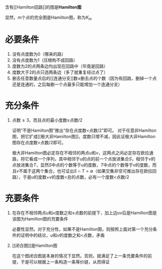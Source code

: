 含有[[Hamilton回路]]的图是**Hamilton图**

显然，$m$个点的完全图是Hamilton图，称为$K_m$

# 必要条件
1. 没有点度数为0（哪来的路）
1. 没有点度数为1（压根构不成回路）
1. 度数为2的点两条边均出现在回路中（毕竟是回路）
1. 度数大于2的点只选两条边（多了就重复经过点了）
1. 删去任意数量点后的[[连通分支]]数$\le$删去点的个数（因为有回路，删掉一个点还是连通的，之后每删一个点最多只能增加一个连通分支）

# 充分条件
1. 点数$\ge 3$，而且点的最小度数$\ge$点数$/2$

   证明“不是Hamilton图”推出“存在点度数$<$点数$/2$”即可。
   对于任意非Hamilton图，把它扩成[[极大非Hamilton图]]，度数只增不减，因此证极大非Hamilton图存在点度数$\lt$点数$/2$即可。

   极大非Hamilton图必定存在不相邻的两点$u$和$v$，这两点之间必定存在欧拉通路，将它看成一个序列，其中相邻于$u$的点的前一个点放进集合$S$，相邻于$v$的点放进集合$T$，显然$S$中点的个数等于$u$的度数，$T$中点的个数等于$v$的度数，而且$v$不属于这两个集合，也可证出$S\cap T=\emptyset$（如果交集非空可推出存在欧拉回路），于是$u$的度数$+v$的度数$\lt$总的点数，必有一个度数$\lt$点数$/2$

# 充要条件
1. 在存在不相邻两点$u$和$v$度数之和$\ge$点数的前提下，加上边$uv$后是Hamilton图是该图为Hamilton图的充要条件

   必要性显然。对于充分性，如果不是Hamilton图，则按照上面对第一个充分条件的证明中的结论，$u$和$v$的度数之和$\lt$点数，矛盾

1. [[闭合图]]是Hamilton图

   在这个图闭合图是本身的情况下显然。否则，就满足了上一条充要条件的前提，于是可以根据上一条构造一条等价链，从而得证